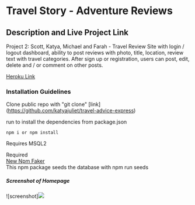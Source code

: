 # Travel Story - Adventure Reviews

## Description and Live Project Link

Project 2: Scott, Katya, Michael and Farah - Travel Review Site with login / logout dashboard, ability to post reviews with photo, title, location, review text with travel categories. After sign up or registration, users can post, edit, delete and / or comment on other posts.

[Heroku Link](https://adventure-reviews.herokuapp.com/)

### Installation Guidelines

Clone public repo with "git clone" [link] (https://github.com/katyajuliet/travel-advice-express)

run to install the dependencies from package.json

```
npm i or npm install
```

Requires MSQL2 

Required <br>
[New Npm Faker](https://fakerjs.dev/guide/)<br>
This npm package seeds the database with npm run seeds


##### Screenshot of Homepage

![screenshot]<img src="../../public/image/travel-story-screenshot.png">

